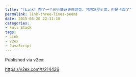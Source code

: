 ```yaml
---
title: "[Link] 撸了一个三行情诗表白网页，可朋友圈分享，但是卡爆了"
permalink: link-three-lines-poems
date: 2015-08-20 22:11:10
categories:
- Full Stack
tags:
- Link
- v2ex
- JavaScript
---
```


Published via v2ex:

https://v2ex.com/t/214426
